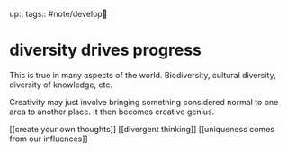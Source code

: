up:: 
tags:: #note/develop🍃 

# diversity drives progress



This is true in many aspects of the world. Biodiversity, cultural diversity, diversity of knowledge, etc. 

Creativity may just involve bringing something considered normal to one area to another place. It then becomes creative genius. 

[[create your own thoughts]]
[[divergent thinking]]
[[uniqueness comes from our influences]]